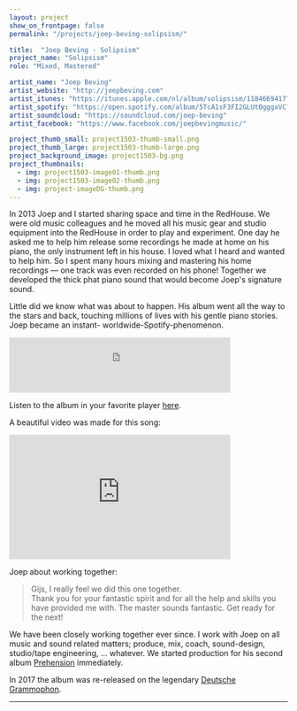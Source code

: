 ```yaml
---
layout: project
show_on_frontpage: false
permalink: "/projects/joep-beving-solipsism/"

title:  "Joep Beving - Solipsism"
project_name: "Solipsism"
role: "Mixed, Mastered"

artist_name: "Joep Beving"
artist_website: "http://joepbeving.com"
artist_itunes: "https://itunes.apple.com/nl/album/solipsism/1184669417?l=en"
artist_spotify: "https://open.spotify.com/album/5TcA1sF3FI2GLUt0gggxVC?si=_GudxEtCTvC4D4WRkvSpcA"
artist_soundcloud: "https://soundcloud.com/joep-beving"
artist_facebook: "https://www.facebook.com/joepbevingmusic/"

project_thumb_small: project1503-thumb-small.png
project_thumb_large: project1503-thumb-large.png
project_background_image: project1503-bg.png
project_thumbnails:
  - img: project1503-image01-thumb.png
  - img: project1503-image02-thumb.png
  - img: project-imageDG-thumb.png
---
```


In 2013  Joep and I started sharing space and time in the RedHouse. We were old music colleagues and he moved all his music gear and studio equipment into the RedHouse in order to play and experiment. One day he asked me to help him release some recordings he made at home on his piano, the only instrument left in his house. I loved what I heard and wanted to help him. So I spent many hours mixing and mastering his home recordings — one track was even recorded on his phone! Together we developed
the thick phat piano sound that would become Joep's signature sound.

Little did we know what was about to happen. His album went all the way to the stars
and back, touching millions of lives with his gentle piano stories. Joep became an instant- worldwide-Spotify-phenomenon.

<iframe src="https://open.spotify.com/embed/album/5TcA1sF3FI2GLUt0gggxVC" width="400" height="100" frameborder="0" allowtransparency="true" allow="encrypted-media"></iframe>

Listen to the album in your favorite player [here](https://dg.lnk.to/solipsism).

A beautiful video was made for this song:

<iframe width="400" height="225" src="https://www.youtube.com/embed/-chZu7V3NTM" frameborder="0" allow="autoplay; encrypted-media" allowfullscreen></iframe>

Joep about working together:
<blockquote>
<p>Gijs, I really feel we did this one together.<br />Thank you for your fantastic spirit and for all the help and skills you have provided me with. The master sounds fantastic. Get ready for the next!</p>
</blockquote>

We have been closely working together ever since. I work with Joep on all music and sound related matters; produce, mix, coach, sound-design, studio/tape engineering, ... whatever.
We started production for his second album [Prehension](../joep-beving-prehension) immediately.

In 2017 the album was re-released on the legendary [Deutsche Grammophon](https://www.deutschegrammophon.com/en/cat/4797469?).

---
